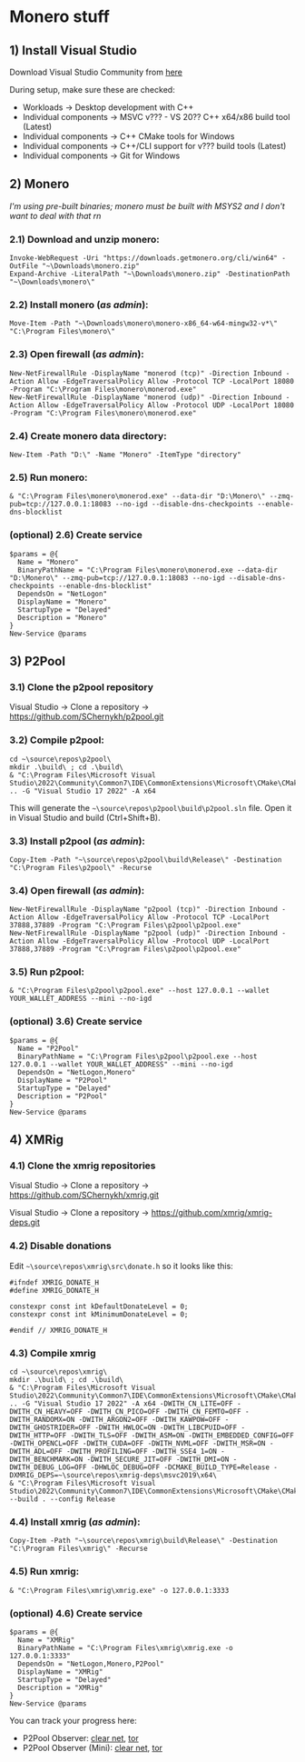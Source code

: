 # Monero stuff

## 1) Install Visual Studio

Download Visual Studio Community from [here](https://visualstudio.microsoft.com/)

During setup, make sure these are checked:
- Workloads -> Desktop development with C++
- Individual components -> MSVC v??? - VS 20?? C++ x64/x86 build tool (Latest)
- Individual components -> C++ CMake tools for Windows
- Individual components -> C++/CLI support for v??? build tools (Latest)
- Individual components -> Git for Windows

## 2) Monero

*I'm using pre-built binaries; monero must be built with MSYS2 and I don't want to deal with that rn*

### 2.1) Download and unzip monero:

```
Invoke-WebRequest -Uri "https://downloads.getmonero.org/cli/win64" -OutFile "~\Downloads\monero.zip"
Expand-Archive -LiteralPath "~\Downloads\monero.zip" -DestinationPath "~\Downloads\monero\"
```

### 2.2) Install monero (***as admin***):

```
Move-Item -Path "~\Downloads\monero\monero-x86_64-w64-mingw32-v*\" "C:\Program Files\monero\"
```

### 2.3) Open firewall (***as admin***):

```
New-NetFirewallRule -DisplayName "monerod (tcp)" -Direction Inbound -Action Allow -EdgeTraversalPolicy Allow -Protocol TCP -LocalPort 18080 -Program "C:\Program Files\monero\monerod.exe"
New-NetFirewallRule -DisplayName "monerod (udp)" -Direction Inbound -Action Allow -EdgeTraversalPolicy Allow -Protocol UDP -LocalPort 18080 -Program "C:\Program Files\monero\monerod.exe"
```

### 2.4) Create monero data directory:

```
New-Item -Path "D:\" -Name "Monero" -ItemType "directory"
```

### 2.5) Run monero:

```
& "C:\Program Files\monero\monerod.exe" --data-dir "D:\Monero\" --zmq-pub=tcp://127.0.0.1:18083 --no-igd --disable-dns-checkpoints --enable-dns-blocklist
```

### (optional) 2.6) Create service

```
$params = @{
  Name = "Monero"
  BinaryPathName = "C:\Program Files\monero\monerod.exe --data-dir "D:\Monero\" --zmq-pub=tcp://127.0.0.1:18083 --no-igd --disable-dns-checkpoints --enable-dns-blocklist"
  DependsOn = "NetLogon"
  DisplayName = "Monero"
  StartupType = "Delayed"
  Description = "Monero"
}
New-Service @params
```

## 3) P2Pool

### 3.1) Clone the p2pool repository

Visual Studio -> Clone a repository -> https://github.com/SChernykh/p2pool.git

### 3.2) Compile p2pool:

```
cd ~\source\repos\p2pool\
mkdir .\build\ ; cd .\build\
& "C:\Program Files\Microsoft Visual Studio\2022\Community\Common7\IDE\CommonExtensions\Microsoft\CMake\CMake\bin\cmake.exe" .. -G "Visual Studio 17 2022" -A x64
```

This will generate the `~\source\repos\p2pool\build\p2pool.sln` file. Open it in Visual Studio and build (Ctrl+Shift+B).

### 3.3) Install p2pool (***as admin***):

```
Copy-Item -Path "~\source\repos\p2pool\build\Release\" -Destination "C:\Program Files\p2pool\" -Recurse
```

### 3.4) Open firewall (***as admin***):

```
New-NetFirewallRule -DisplayName "p2pool (tcp)" -Direction Inbound -Action Allow -EdgeTraversalPolicy Allow -Protocol TCP -LocalPort 37888,37889 -Program "C:\Program Files\p2pool\p2pool.exe"
New-NetFirewallRule -DisplayName "p2pool (udp)" -Direction Inbound -Action Allow -EdgeTraversalPolicy Allow -Protocol UDP -LocalPort 37888,37889 -Program "C:\Program Files\p2pool\p2pool.exe"
```

### 3.5) Run p2pool:

```
& "C:\Program Files\p2pool\p2pool.exe" --host 127.0.0.1 --wallet YOUR_WALLET_ADDRESS --mini --no-igd
```

### (optional) 3.6) Create service

```
$params = @{
  Name = "P2Pool"
  BinaryPathName = "C:\Program Files\p2pool\p2pool.exe --host 127.0.0.1 --wallet YOUR_WALLET_ADDRESS" --mini --no-igd
  DependsOn = "NetLogon,Monero"
  DisplayName = "P2Pool"
  StartupType = "Delayed"
  Description = "P2Pool"
}
New-Service @params
```

## 4) XMRig

### 4.1) Clone the xmrig repositories

Visual Studio -> Clone a repository -> https://github.com/SChernykh/xmrig.git

Visual Studio -> Clone a repository -> https://github.com/xmrig/xmrig-deps.git

### 4.2) Disable donations

Edit `~\source\repos\xmrig\src\donate.h` so it looks like this:

```
#ifndef XMRIG_DONATE_H
#define XMRIG_DONATE_H

constexpr const int kDefaultDonateLevel = 0;
constexpr const int kMinimumDonateLevel = 0;

#endif // XMRIG_DONATE_H
```

### 4.3) Compile xmrig

```
cd ~\source\repos\xmrig\
mkdir .\build\ ; cd .\build\
& "C:\Program Files\Microsoft Visual Studio\2022\Community\Common7\IDE\CommonExtensions\Microsoft\CMake\CMake\bin\cmake.exe" .. -G "Visual Studio 17 2022" -A x64 -DWITH_CN_LITE=OFF -DWITH_CN_HEAVY=OFF -DWITH_CN_PICO=OFF -DWITH_CN_FEMTO=OFF -DWITH_RANDOMX=ON -DWITH_ARGON2=OFF -DWITH_KAWPOW=OFF -DWITH_GHOSTRIDER=OFF -DWITH_HWLOC=ON -DWITH_LIBCPUID=OFF -DWITH_HTTP=OFF -DWITH_TLS=OFF -DWITH_ASM=ON -DWITH_EMBEDDED_CONFIG=OFF -DWITH_OPENCL=OFF -DWITH_CUDA=OFF -DWITH_NVML=OFF -DWITH_MSR=ON -DWITH_ADL=OFF -DWITH_PROFILING=OFF -DWITH_SSE4_1=ON -DWITH_BENCHMARK=ON -DWITH_SECURE_JIT=OFF -DWITH_DMI=ON -DWITH_DEBUG_LOG=OFF -DHWLOC_DEBUG=OFF -DCMAKE_BUILD_TYPE=Release -DXMRIG_DEPS=~\source\repos\xmrig-deps\msvc2019\x64\
& "C:\Program Files\Microsoft Visual Studio\2022\Community\Common7\IDE\CommonExtensions\Microsoft\CMake\CMake\bin\cmake.exe" --build . --config Release
```

### 4.4) Install xmrig (***as admin***):

```
Copy-Item -Path "~\source\repos\xmrig\build\Release\" -Destination "C:\Program Files\xmrig\" -Recurse
```

### 4.5) Run xmrig:

```
& "C:\Program Files\xmrig\xmrig.exe" -o 127.0.0.1:3333
```

### (optional) 4.6) Create service

```
$params = @{
  Name = "XMRig"
  BinaryPathName = "C:\Program Files\xmrig\xmrig.exe -o 127.0.0.1:3333"
  DependsOn = "NetLogon,Monero,P2Pool"
  DisplayName = "XMRig"
  StartupType = "Delayed"
  Description = "XMRig"
}
New-Service @params
```

You can track your progress here:
- P2Pool Observer: [clear net](https://p2pool.observer/), [tor](http://p2pool2giz2r5cpqicajwoazjcxkfujxswtk3jolfk2ubilhrkqam2id.onion/)
- P2Pool Observer (Mini): [clear net](https://mini.p2pool.observer/), [tor](http://p2pmin25k4ei5bp3l6bpyoap6ogevrc35c3hcfue7zfetjpbhhshxdqd.onion/)
